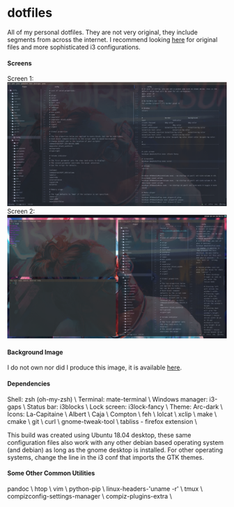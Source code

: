 # dotfiles
All of my personal dotfiles. They are not very original, they include segments from across the internet. I recommend looking [here](https://www.reddit.com/r/unixporn) for original files and more sophisticated i3 configurations.

#### Screens
Screen 1:
![Screen 1](./screen_1.png)
Screen 2:
![Screen 2](./screen_2.png)

#### Background Image
I do not own nor did I produce this image, it is available [here](https://www.reddit.com/r/Art/comments/7weunw/neon_aaron_griffin_digital_2017/).

#### Dependencies
Shell: zsh (oh-my-zsh) \\
Terminal: mate-terminal \\
Windows manager: i3-gaps \\
Status bar: i3blocks \\
Lock screen: i3lock-fancy \\
Theme: Arc-dark \\
Icons: La-Capitaine \\
Albert \\
Caja \\
Compton \\
feh \\
lolcat \\
xclip \\
make \\
cmake \\
git \\
curl \\
gnome-tweak-tool \\
tabliss - firefox extension \\

This build was created using Ubuntu 18.04 desktop, these same configuration files also work with any other debian based operating system (and debian) as long as the gnome desktop is installed. For other operating systems, change the line in the i3 conf that imports the GTK themes.

#### Some Other Common Utilities
pandoc \\
htop \\
vim \\
python-pip \\
linux-headers-'uname -r' \\
tmux \\
compizconfig-settings-manager \\
compiz-plugins-extra \\
